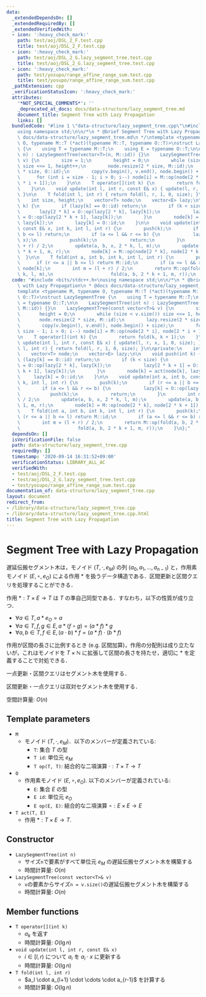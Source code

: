 ```yaml
---
data:
  _extendedDependsOn: []
  _extendedRequiredBy: []
  _extendedVerifiedWith:
  - icon: ':heavy_check_mark:'
    path: test/aoj/DSL_2_F.test.cpp
    title: test/aoj/DSL_2_F.test.cpp
  - icon: ':heavy_check_mark:'
    path: test/aoj/DSL_2_G.lazy_segment_tree.test.cpp
    title: test/aoj/DSL_2_G.lazy_segment_tree.test.cpp
  - icon: ':heavy_check_mark:'
    path: test/yosupo/range_affine_range_sum.test.cpp
    title: test/yosupo/range_affine_range_sum.test.cpp
  _pathExtension: cpp
  _verificationStatusIcon: ':heavy_check_mark:'
  attributes:
    '*NOT_SPECIAL_COMMENTS*': ''
    _deprecated_at_docs: docs/data-structure/lazy_segment_tree.md
    document_title: Segment Tree with Lazy Propagation
    links: []
  bundledCode: "#line 1 \"data-structure/lazy_segment_tree.cpp\"\n#include <bits/stdc++.h>\n\
    using namespace std;\n\n/*\n * @brief Segment Tree with Lazy Propagation\n * @docs\
    \ docs/data-structure/lazy_segment_tree.md\n */\ntemplate <typename M, typename\
    \ O, typename M::T (*act)(typename M::T, typename O::T)>\nstruct LazySegmentTree\
    \ {\n    using T = typename M::T;\n    using E = typename O::T;\n\n    LazySegmentTree(int\
    \ n) : LazySegmentTree(vector<T>(n, M::id)) {}\n    LazySegmentTree(const vector<T>&\
    \ v) {\n        size = 1;\n        height = 0;\n        while (size < v.size())\
    \ size <<= 1, height++;\n        node.resize(2 * size, M::id);\n        lazy.resize(2\
    \ * size, O::id);\n        copy(v.begin(), v.end(), node.begin() + size);\n  \
    \      for (int i = size - 1; i > 0; i--) node[i] = M::op(node[2 * i], node[2\
    \ * i + 1]);\n    }\n\n    T operator[](int k) {\n        return fold(k, k + 1);\n\
    \    }\n\n    void update(int l, int r, const E& x) { update(l, r, x, 1, 0, size);\
    \ }\n\n    T fold(int l, int r) { return fold(l, r, 1, 0, size); }\n\nprivate:\n\
    \    int size, height;\n    vector<T> node;\n    vector<E> lazy;\n\n    void push(int\
    \ k) {\n        if (lazy[k] == O::id) return;\n        if (k < size) {\n     \
    \       lazy[2 * k] = O::op(lazy[2 * k], lazy[k]);\n            lazy[2 * k + 1]\
    \ = O::op(lazy[2 * k + 1], lazy[k]);\n        }\n        node[k] = act(node[k],\
    \ lazy[k]);\n        lazy[k] = O::id;\n    }\n\n    void update(int a, int b,\
    \ const E& x, int k, int l, int r) {\n        push(k);\n        if (r <= a ||\
    \ b <= l) return;\n        if (a <= l && r <= b) {\n            lazy[k] = O::op(lazy[k],\
    \ x);\n            push(k);\n            return;\n        }\n        int m = (l\
    \ + r) / 2;\n        update(a, b, x, 2 * k, l, m);\n        update(a, b, x, 2\
    \ * k + 1, m, r);\n        node[k] = M::op(node[2 * k], node[2 * k + 1]);\n  \
    \  }\n\n    T fold(int a, int b, int k, int l, int r) {\n        push(k);\n  \
    \      if (r <= a || b <= l) return M::id;\n        if (a <= l && r <= b) return\
    \ node[k];\n        int m = (l + r) / 2;\n        return M::op(fold(a, b, 2 *\
    \ k, l, m),\n                     fold(a, b, 2 * k + 1, m, r));\n    }\n};\n"
  code: "#include <bits/stdc++.h>\nusing namespace std;\n\n/*\n * @brief Segment Tree\
    \ with Lazy Propagation\n * @docs docs/data-structure/lazy_segment_tree.md\n */\n\
    template <typename M, typename O, typename M::T (*act)(typename M::T, typename\
    \ O::T)>\nstruct LazySegmentTree {\n    using T = typename M::T;\n    using E\
    \ = typename O::T;\n\n    LazySegmentTree(int n) : LazySegmentTree(vector<T>(n,\
    \ M::id)) {}\n    LazySegmentTree(const vector<T>& v) {\n        size = 1;\n \
    \       height = 0;\n        while (size < v.size()) size <<= 1, height++;\n \
    \       node.resize(2 * size, M::id);\n        lazy.resize(2 * size, O::id);\n\
    \        copy(v.begin(), v.end(), node.begin() + size);\n        for (int i =\
    \ size - 1; i > 0; i--) node[i] = M::op(node[2 * i], node[2 * i + 1]);\n    }\n\
    \n    T operator[](int k) {\n        return fold(k, k + 1);\n    }\n\n    void\
    \ update(int l, int r, const E& x) { update(l, r, x, 1, 0, size); }\n\n    T fold(int\
    \ l, int r) { return fold(l, r, 1, 0, size); }\n\nprivate:\n    int size, height;\n\
    \    vector<T> node;\n    vector<E> lazy;\n\n    void push(int k) {\n        if\
    \ (lazy[k] == O::id) return;\n        if (k < size) {\n            lazy[2 * k]\
    \ = O::op(lazy[2 * k], lazy[k]);\n            lazy[2 * k + 1] = O::op(lazy[2 *\
    \ k + 1], lazy[k]);\n        }\n        node[k] = act(node[k], lazy[k]);\n   \
    \     lazy[k] = O::id;\n    }\n\n    void update(int a, int b, const E& x, int\
    \ k, int l, int r) {\n        push(k);\n        if (r <= a || b <= l) return;\n\
    \        if (a <= l && r <= b) {\n            lazy[k] = O::op(lazy[k], x);\n \
    \           push(k);\n            return;\n        }\n        int m = (l + r)\
    \ / 2;\n        update(a, b, x, 2 * k, l, m);\n        update(a, b, x, 2 * k +\
    \ 1, m, r);\n        node[k] = M::op(node[2 * k], node[2 * k + 1]);\n    }\n\n\
    \    T fold(int a, int b, int k, int l, int r) {\n        push(k);\n        if\
    \ (r <= a || b <= l) return M::id;\n        if (a <= l && r <= b) return node[k];\n\
    \        int m = (l + r) / 2;\n        return M::op(fold(a, b, 2 * k, l, m),\n\
    \                     fold(a, b, 2 * k + 1, m, r));\n    }\n};"
  dependsOn: []
  isVerificationFile: false
  path: data-structure/lazy_segment_tree.cpp
  requiredBy: []
  timestamp: '2020-09-14 16:31:52+09:00'
  verificationStatus: LIBRARY_ALL_AC
  verifiedWith:
  - test/aoj/DSL_2_F.test.cpp
  - test/aoj/DSL_2_G.lazy_segment_tree.test.cpp
  - test/yosupo/range_affine_range_sum.test.cpp
documentation_of: data-structure/lazy_segment_tree.cpp
layout: document
redirect_from:
- /library/data-structure/lazy_segment_tree.cpp
- /library/data-structure/lazy_segment_tree.cpp.html
title: Segment Tree with Lazy Propagation
---
```

# Segment Tree with Lazy Propagation

遅延伝搬セグメント木は，モノイド $(T, \cdot, e_M)$ の列 $(a_0, a_1, \dots, a_{n-1})$ と，作用素モノイド $(E, \circ, e_O)$ による作用 $*$ を扱うデータ構造である．区間更新と区間クエリを処理することができる．

作用 $*: T \times E \rightarrow T$ は $T$ の準自己同型である．すなわち，以下の性質が成り立つ．
- $\forall a \in T, a * e_O = a$
- $\forall a \in T, f, g \in E, a * (f \circ g) = (a * f) * g$
- $\forall a, b \in T, f \in E, (a \cdot b) * f = (a * f) \cdot (b * f)$

作用が区間の長さに比例するとき (e.g. 区間加算)，作用の分配則は成り立たないが，これはモノイドを $T \times \mathbb{N}$ に拡張して区間の長さを持たせ，適切に $*$ を定義することで対処できる．

一点更新・区間クエリはセグメント木を使用する．

区間更新・一点クエリは双対セグメント木を使用する．

空間計算量: $O(n)$

## Template parameters

- `M`
    - モノイド $(T, \cdot, e_M)$．以下のメンバーが定義されている:
        - `T`: 集合 $T$ の型
        - `T id`: 単位元 $e_M$
        - `T op(T, T)`: 結合的な二項演算 $\cdot: T \times T \rightarrow T$
- `O`
    - 作用素モノイド $(E, \circ, e_O)$. 以下のメンバーが定義されている:
        - `E`: 集合 $E$ の型
        - `E id`: 単位元 $e_O$
        - `E op(E, E)`: 結合的な二項演算 $\circ: E \times E \rightarrow E$
- `T act(T, E)`
    - 作用 $*: T \times E \rightarrow T$.

## Constructor

- `LazySegmentTree(int n)`
    - サイズ`n`で要素がすべて単位元 $e_M$ の遅延伝搬セグメント木を構築する
    - 時間計算量: $O(n)$
- `LazySegmentTree(const vector<T>& v)`
    - `v`の要素からサイズ`n = v.size()`の遅延伝搬セグメント木を構築する
    - 時間計算量: $O(n)$

## Member functions

- `T operator[](int k)`
    - $a_k$ を返す
    - 時間計算量: $O(\lg n)$
- `void update(int l, int r, const E& x)`
    - $i \in [l, r)$ について $a_i$ を $a_i \cdot x$ に更新する
    - 時間計算量: $O(\lg n)$
- `T fold(int l, int r)`
    - $a_l \cdot a_{l+1} \cdot \cdots \cdot a_{r-1}\$ を計算する
    - 時間計算量: $O(\lg n)$